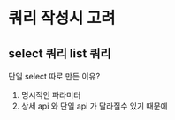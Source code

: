 # 쿼리 작성시 고려

## select 쿼리 list 쿼리

단일 select 따로 만든 이유?

1.  명시적인 파라미터
2.  상세 api 와 단일 api 가 달라질수 있기 때문에
